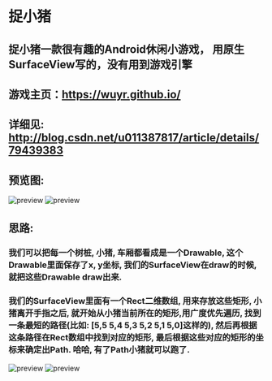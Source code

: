 # 捉小猪
## 捉小猪一款很有趣的Android休闲小游戏， 用原生SurfaceView写的，没有用到游戏引擎
## 游戏主页：https://wuyr.github.io/
## 详细见: http://blog.csdn.net/u011387817/article/details/79439383


## 预览图:
![preview](https://github.com/wuyr/CatchPiggy/raw/master/preview1.gif) ![preview](https://github.com/wuyr/CatchPiggy/raw/master/preview2.gif)


## 思路:
### 我们可以把每一个树桩, 小猪, 车厢都看成是一个Drawable, 这个Drawable里面保存了x, y坐标, 我们的SurfaceView在draw的时候, 就把这些Drawable draw出来.
### 我们的SurfaceView里面有一个Rect二维数组, 用来存放这些矩形, 小猪离开手指之后, 就开始从小猪当前所在的矩形,用广度优先遍历, 找到一条最短的路径(比如: [5,5 5,4 5,3 5,2 5,1 5,0]这样的), 然后再根据这条路径在Rect数组中找到对应的矩形, 最后根据这些对应的矩形的坐标来确定出Path. 哈哈, 有了Path小猪就可以跑了.
![preview](https://github.com/wuyr/CatchPiggy/raw/master/preview3.gif)
![preview](https://github.com/wuyr/CatchPiggy/raw/master/preview4.gif)
